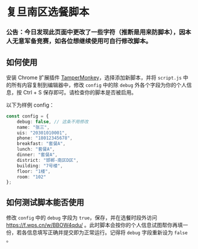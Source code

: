 # 复旦南区选餐脚本

### 公告：今日发现此页面中更改了一些字符（推断是用来防脚本），因本人无意军备竞赛，如各位想继续使用可自行修改脚本。

## 如何使用

安装 Chrome 扩展插件 [TamperMonkey](https://chrome.google.com/webstore/detail/tampermonkey/dhdgffkkebhmkfjojejmpbldmpobfkfo)，选择添加新脚本，并将 ```script.js``` 中的所有内容复制到编辑器中，修改 ```config``` 中的除 ```debug``` 外各个字段为你的个人信息，按 Ctrl + S 保存即可。请检查你的脚本是否被启用。

以下为样例 config：

```typescript
const config = {
    debug: false, // 这条不用修改
    name: "张三",
    uis: "20301010001",
    phone: "18012345678",
    breakfast: "套餐A",
    lunch: "套餐A",
    dinner: "套餐A",
    district: "邯郸-南区D区",
    building: "7号楼",
    floor: "1楼",
    room: "102"
};
```

## 如何测试脚本能否使用

修改 ```config``` 中的 ```debug``` 字段为 ```true```，保存，并在选餐时段外访问 <https://f.wps.cn/w/BBOW4qdu/> 。此时脚本会按你的个人信息试图帮你再填一份，若各信息填写正确并提交即为正常运行。记得将 ```debug``` 字段重新设为 ```false``` 。
